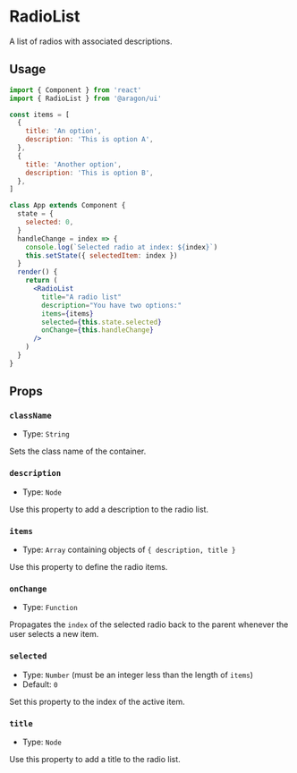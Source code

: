 # RadioList

A list of radios with associated descriptions.

## Usage

```jsx
import { Component } from 'react'
import { RadioList } from '@aragon/ui'

const items = [
  {
    title: 'An option',
    description: 'This is option A',
  },
  {
    title: 'Another option',
    description: 'This is option B',
  },
]

class App extends Component {
  state = {
    selected: 0,
  }
  handleChange = index => {
    console.log(`Selected radio at index: ${index}`)
    this.setState({ selectedItem: index })
  }
  render() {
    return (
      <RadioList
        title="A radio list"
        description="You have two options:"
        items={items}
        selected={this.state.selected}
        onChange={this.handleChange}
      />
    )
  }
}
```

## Props

### `className`

- Type: `String`

Sets the class name of the container.

### `description`

- Type: `Node`

Use this property to add a description to the radio list.

### `items`

- Type: `Array` containing objects of `{ description, title }`

Use this property to define the radio items.

### `onChange`

- Type: `Function`

Propagates the `index` of the selected radio back to the parent whenever the user selects a new item.

### `selected`

- Type: `Number` (must be an integer less than the length of `items`)
- Default: `0`

Set this property to the index of the active item.

### `title`

- Type: `Node`

Use this property to add a title to the radio list.
